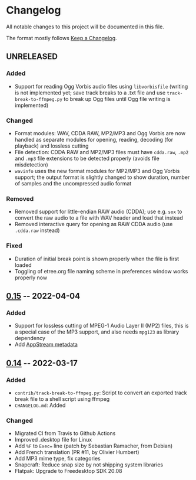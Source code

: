 # Changelog

All notable changes to this project will be documented in this file.

The format mostly follows [Keep a Changelog](https://keepachangelog.com/en/1.0.0/).

## UNRELEASED

### Added

* Support for reading Ogg Vorbis audio files using `libvorbisfile` (writing is not
  implemented yet; save track breaks to a .txt file and use `track-break-to-ffmpeg.py`
  to break up Ogg files until Ogg file writing is implemented)

### Changed

* Format modules: WAV, CDDA RAW, MP2/MP3 and Ogg Vorbis are now handled as separate
  modules for opening, reading, decoding (for playback) and lossless cutting
* File detection: CDDA RAW and MP2/MP3 files must have `cdda.raw`, `.mp2` and `.mp3`
  file extensions to be detected properly (avoids file misdetection)
* `wavinfo` uses the new format modules for MP2/MP3 and Ogg Vorbis support; the
  output format is slightly changed to show duration, number of samples and the
  uncompressed audio format

### Removed

* Removed support for little-endian RAW audio (CDDA); use e.g. `sox` to
  convert the raw audio to a file with WAV header and load that instead
* Removed interactive query for opening as RAW CDDA audio (use `.cdda.raw` instead)

### Fixed

* Duration of initial break point is shown properly when the file is first loaded
* Toggling of etree.org file naming scheme in preferences window works properly now

## [0.15] -- 2022-04-04

### Added

* Support for lossless cutting of MPEG-1 Audio Layer II (MP2) files, this is a
  special case of the MP3 support, and also needs `mpg123` as library dependency
* Add [AppStream metadata](https://freedesktop.org/software/appstream/docs/)


## [0.14] -- 2022-03-17

### Added

* `contrib/track-break-to-ffmpeg.py`: Script to convert an exported track break
  file to a shell script using ffmpeg
* `CHANGELOG.md`: Added

### Changed

* Migrated CI from Travis to Github Actions
* Improved .desktop file for Linux
 * Add `%F` to `Exec=` line (patch by Sebastian Ramacher, from Debian)
 * Add French translation (PR #11, by Olivier Humbert)
 * Add MP3 mime type, fix categories
* Snapcraft: Reduce snap size by not shipping system libraries
* Flatpak: Upgrade to Freedesktop SDK 20.08


[0.14]: https://github.com/thp/wavbreaker/compare/0.13..0.14
[0.15]: https://github.com/thp/wavbreaker/compare/0.14..0.15
